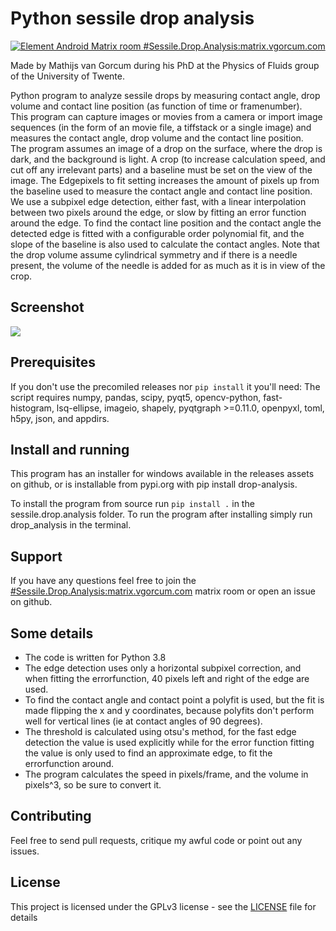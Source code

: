 # Python sessile drop analysis
[![Element Android Matrix room #Sessile.Drop.Analysis:matrix.vgorcum.com](https://img.shields.io/matrix/Sessile.Drop.Analysis:matrix.vgorcum.com.svg?label=%23Sessile.Drop.Analysis:matrix.vgorcum.com&logo=matrix&server_fqdn=matrix.org)](https://matrix.to/#/#Sessile.Drop.Analysis:matrix.vgorcum.com)

Made by Mathijs van Gorcum during his PhD at the Physics of Fluids group of the University of Twente.

Python program to analyze sessile drops by measuring contact angle, drop volume and contact line position (as function of time or framenumber).  
This program can capture images or movies from a camera or import image sequences (in the form of an movie file, a tiffstack or a single image) and measures the contact angle, drop volume and the contact line position.  
The program assumes an image of a drop on the surface, where the drop is dark, and the background is light.
A crop (to increase calculation speed, and cut off any irrelevant parts) and a baseline must be set on the view of the image. The Edgepixels to fit setting increases the amount of pixels up from the baseline used to measure the contact angle and contact line position.  
We use a subpixel edge detection, either fast, with a linear interpolation between two pixels around the edge, or slow by fitting an error function around the edge. To find the contact line position and the contact angle the detected edge is fitted with a configurable order polynomial fit, and the slope of the baseline is also used to calculate the contact angles. Note that the drop volume assume cylindrical symmetry and if there is a needle present, the volume of the needle is added for as much as it is in view of the crop.

## Screenshot

![](Screenshot.png)

## Prerequisites
If you don't use the precomiled releases nor `pip install` it you'll need:
The script requires numpy, pandas, scipy, pyqt5, opencv-python, fast-histogram, lsq-ellipse, imageio, shapely, pyqtgraph >=0.11.0, openpyxl, toml, h5py, json, and appdirs.

## Install and running
This program has an installer for windows available in the releases assets on github, or is installable from pypi.org with pip install drop-analysis.

To install the program from source run `pip install .` in the sessile.drop.analysis folder. To run the program after installing simply run drop_analysis in the terminal.

## Support
If you have any questions feel free to join the [#Sessile.Drop.Analysis:matrix.vgorcum.com](https://matrix.to/#/#Sessile.Drop.Analysis:matrix.vgorcum.com) matrix room or open an issue on github.

## Some details
* The code is written for Python 3.8
* The edge detection uses only a horizontal subpixel correction, and when fitting the errorfunction, 40 pixels left and right of the edge are used.  
* To find the contact angle and contact point a polyfit is used, but the fit is made flipping the x and y coordinates, because polyfits don't perform well for vertical lines (ie at contact angles of 90 degrees).  
* The threshold is calculated using otsu's method, for the fast edge detection the value is used explicitly while for the error function fitting the value is only used to find an approximate edge, to fit the errorfunction around.  
* The program calculates the speed in pixels/frame, and the volume in pixels^3, so be sure to convert it.

## Contributing
Feel free to send pull requests, critique my awful code or point out any issues.

## License
This project is licensed under the GPLv3 license - see the [LICENSE](https://github.com/mvgorcum/Sessile.drop.analysis/blob/master/LICENSE) file for details
